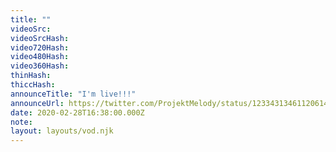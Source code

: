 ```yaml
---
title: ""
videoSrc: 
videoSrcHash: 
video720Hash: 
video480Hash: 
video360Hash: 
thinHash: 
thiccHash: 
announceTitle: "I'm live!!!"
announceUrl: https://twitter.com/ProjektMelody/status/1233431346112061441
date: 2020-02-28T16:38:00.000Z
note: 
layout: layouts/vod.njk
---
```

